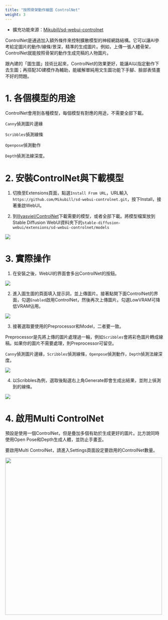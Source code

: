 ```yaml
---
title: "按照骨架動作繪圖 ControlNet"
weight: 3
---
```


- 擴充功能來源：[Mikubill/sd-webui-controlnet](https://github.com/Mikubill/sd-webui-controlnet)

ControlNet是通過加入額外條件來控制擴散模型的神經網路結構。它可以讓AI參考給定圖片的動作/線條/景深，精準的生成圖片。例如，上傳一張人體骨架，ControlNet就能按照骨架的動作生成完稿的人物圖片。

跟內建的「圖生圖」技術比起來，ControlNet的效果更好，能讓AI以指定動作下去生圖；再搭配3D建模作為輔助，能緩解單純用文生圖功能下手腳、臉部表情畫不好的問題。


# 1. 各個模型的用途

ControlNet會用到各種模型，每個模型有對應的用途，不需要全部下載。

`Canny`偵測圖片邊緣

`Scribbles`偵測線條

`Openpose`偵測動作

`Depth`偵測法線深度。


# 2. 安裝ControlNet與下載模型

1. 切換至Extensions頁面，點選`Install From URL`，URL輸入`https://github.com/Mikubill/sd-webui-controlnet.git`，按下Install，接著重啟WebUI。

2. 到[lllyasviel/ControlNet](https://huggingface.co/lllyasviel/ControlNet/tree/main/models)下載需要的模型，或者全部下載。將模型檔案放到Stable Diffusion WebUI資料夾下的`stable-diffusion-webui/extensions/sd-webui-controlnet/models`

![](../../images/Bicm7hz.webp)


<!--#參數解說-->


# 3. 實際操作

1. 在安裝之後，WebUI的界面會多出ControlNet的按鈕。

![](../../images/c84PFJJ.webp)

2. 進入圖生圖的頁面填入提示詞，並上傳圖片。接著點開下面ControlNet的界面，勾選`Enabled`啟用ControlNet，然後再次上傳圖片。勾選LowVRAM可降低VRAM佔用。

![](../../images/QP2mKW6.webp)

3. 接著選取要使用的Preprocessor和Model，二者要一致。

Preprocessor是先將上傳的圖片處理過一輪，例如`Scribbles`會將彩色圖片轉成線稿。如果你的圖片不需要處理，則Preprocessor可留空。

`Canny`偵測圖片邊緣，`Scribbles`偵測線條，`Openpose`偵測動作，`Depth`偵測法線深度。

![](../../images/lSOMjfP.webp)

4. 以Scribbles為例，選取後點選右上角Generate即會生成出結果，並附上偵測到的線條。

![](../../images/A3pecmu.webp)


# 4. 啟用Multi ControlNet

預設是使用一個ControlNet，但是疊加多個有助於生成更好的圖片。比方說同時使用Open Pose和Depth生成人體，並防止手畫歪。

要啟用Multi ControlNet，請進入Settings頁面設定要啟用的ControlNet數量。

<img src=../../images/F9joNvd.webp alt=""  width=500 loading="lazy">
